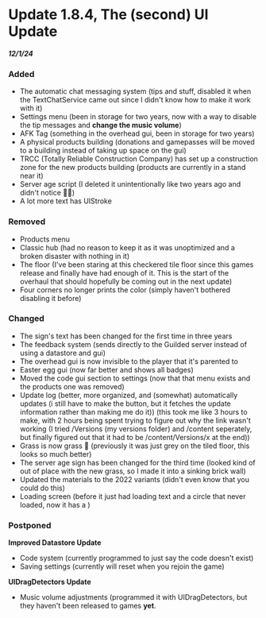 # Update 1.8.4, The (second) UI Update
***12/1/24***

### **Added**
- The automatic chat messaging system (tips and stuff, disabled it when the TextChatService came out since I didn't know how to make it work with it)
- Settings menu (been in storage for two years, now with a way to disable the tip messages and __change the music volume__)
- AFK Tag (something in the overhead gui, been in storage for two years)
- A physical products building (donations and gamepasses will be moved to a building instead of taking up space on the gui)
- TRCC (Totally Reliable Construction Company) has set up a construction zone for the new products building (products are currently in a stand near it)
- Server age script (I deleted it unintentionally like two years ago and didn't notice 🤦‍♂️)
- A lot more text has UIStroke

### **Removed**
- Products menu
- Classic hub (had no reason to keep it as it was unoptimized and a broken disaster with nothing in it)
- The floor (I've been staring at this checkered tile floor since this games release and finally have had enough of it. This is the start of the overhaul that should hopefully be coming out in the next update)
- Four corners no longer prints the color (simply haven't bothered disabling it before)

### **Changed**
- The sign's text has been changed for the first time in three years
- The feedback system (sends directly to the Guilded server instead of using a datastore and gui)
- The overhead gui is now invisible to the player that it's parented to
- Easter egg gui (now far better and shows all badges)
- Moved the code gui section to settings (now that that menu exists and the products one was removed)
- Update log (better, more organized, and (somewhat) automatically updates (i still have to make the button, but it fetches the update information rather than making me do it)) (this took me like 3 hours to make, with 2 hours being spent trying to figure out why the link wasn't working (I tried /Versions (my versions folder) and /content seperately, but finally figured out that it had to be /content/Versions/x at the end))
- Grass is now grass 🤯 (previously it was just grey on the tiled floor, this looks so much better)
- The server age sign has been changed for the third time (looked kind of out of place with the new grass, so I made it into a sinking brick wall)
- Updated the materials to the 2022 variants (didn't even know that you could do this)
- Loading screen (before it just had loading text and a circle that never loaded, now it has a )
### **Postponed**
**Improved Datastore Update**
- Code system (currently programmed to just say the code doesn't exist)
- Saving settings (currently will reset when you rejoin the game)

**UIDragDetectors Update**
- Music volume adjustments (programmed it with UIDragDetectors, but they haven't been released to games **yet**.
